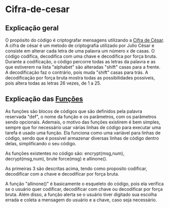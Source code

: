 # Cifra-de-cesar

## Explicação geral

O propósito do código é criptografar mensagens utilizando a [Cifra de César](https://pt.wikipedia.org/wiki/Cifra_de_C%C3%A9sar). A cifra de césar é um metodo de criptografia utilizado por Julio César e consiste em alterar cada letra de uma palavra um número x de casas.
O código codifica, decodifica com uma chave e decodifica por força bruta.
Durante a codificação, o código percorre todas as letras da palavra e as que estiverem na lista "alphabet" são alteradas "shift" casas para a frente.
A decodificação faz o contrário, pois muda "shift" casas para trás.
A decodificação por força bruta mostra todas as possibilidades possíveis, pois altera todas as letras 26 vezes, de 1 a 25.

## Explicação das [Funções](https://docs.python.org/pt-br/3.10/tutorial/controlflow.html#defining-functions)
As funções são blocos de códigos que são definidos pela palavra reservada "def", o nome da função e os parâmetros, com os parâmetros sendo opcionais. Ademais, o motivo das funções existirem é bem simples, sempre que for necessário usar várias linhas de código para executar uma tarefa é usado uma função. Ela funciona como uma variável para linhas de código, sendo que é possivel armazenar diversas linhas de código dentro delas, simplificando o seu código.

As funções existentes no código são: encrypt(msg,num), decrypt(msg,num), brute force(msg) e allinone().

As primeiras 3 são descritas acima, tendo como proposito codificar, decodificar com a chave e decodificar por força bruta.

A função "allinone()" é basicamente o esqueleto do código, pois ela verifica se o usuário quer codificar, decodificar com chave ou decodificar por força bruta. Além disso, a função alerta se o usuário tiver digitado sua escolha errada e coleta a mensagem do usuário e a chave, caso seja necessário.
